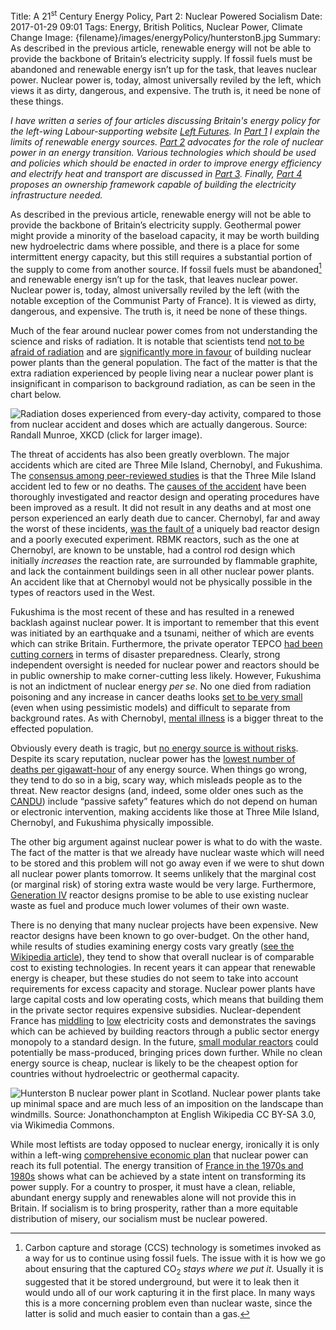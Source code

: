 Title: A 21<sup>st</sup> Century Energy Policy, Part 2: Nuclear Powered Socialism
Date: 2017-01-29 09:01
Tags: Energy, British Politics, Nuclear Power, Climate Change
Image: {filename}/images/energyPolicy/hunterstonB.jpg
Summary: As described in the previous article, renewable energy will not be able to provide the backbone of Britain’s electricity supply. If fossil fuels must be abandoned and renewable energy isn’t up for the task, that leaves nuclear power. Nuclear power is, today, almost universally reviled by the left, which views it as dirty, dangerous, and expensive. The truth is, it need be none of these things.

*I have written a series of four articles discussing Britain's energy
policy for the left-wing Labour-supporting website
[Left Futures](http://www.leftfutures.org/). In
[Part 1]({filename}/Politics/21EnergyP1.md) I explain the limits of
renewable energy sources. [Part 2]({filename}/Politics/21EnergyP2.md)
advocates for the role of nuclear power in an energy
transition. Various technologies which should be used and policies
which should be enacted in order to improve energy efficiency and
electrify heat and transport are discussed in
[Part 3]({filename}/Politics/21EnergyP3.md). Finally,
[Part 4]({filename}/Politics/21EnergyP4.md) proposes an ownership
framework capable of building the electricity infrastructure needed.*

As described in the previous article, renewable energy will not be
able to provide the backbone of Britain’s electricity
supply. Geothermal power might provide a minority of the baseload
capacity, it may be worth building new hydroelectric dams where
possible, and there is a place for some intermittent energy capacity,
but this still requires a substantial portion of the supply to come
from another source. If fossil fuels must be abandoned[^1] and
renewable energy isn’t up for the task, that leaves nuclear
power. Nuclear power is, today, almost universally reviled by the left
(with the notable exception of the Communist Party of France).  It is
viewed as dirty, dangerous, and expensive. The truth is, it need be
none of these things.

Much of the fear around nuclear power comes from not understanding the
science and risks of radiation. It is notable that scientists tend
[not to be afraid of radiation](https://www.ncbi.nlm.nih.gov/pubmed/3700115)
and are
[significantly more in favour](http://www.pewinternet.org/2015/01/29/public-and-scientists-views-on-science-and-society/)
of building nuclear power plants than the general population. The fact
of the matter is that the extra radiation experienced by people living
near a nuclear power plant is insignificant in comparison to
background radiation, as can be seen in the chart below.

![Radiation doses experienced from every-day activity, compared to those from nuclear accident and doses which are actually dangerous. Source: Randall Munroe, [XKCD](https://xkcd.com/radiation/) (click for larger image).]({filename}/images/energyPolicy/radiation.png)

The threat of accidents has also been greatly overblown. The major
accidents which are cited are Three Mile Island, Chernobyl, and
Fukushima. The
[consensus among peer-reviewed studies](https://en.wikipedia.org/wiki/Three_Mile_Island_accident#Health_effects_and_epidemiology)
is that the Three Mile Island accident led to few or no deaths. The
[causes of the accident](https://www.nrc.gov/reading-rm/doc-collections/fact-sheets/3mile-isle.html)
have been thoroughly investigated and reactor design and operating
procedures have been improved as a result. It did not result in any
deaths and at most one person experienced an early death due to
cancer.  Chernobyl, far and away the worst of these incidents,
[was the fault of](http://www-pub.iaea.org/MTCD/publications/PDF/Pub913e_web.pdf)
a uniquely bad reactor design and a poorly executed experiment. RBMK
reactors, such as the one at Chernobyl, are known to be unstable, had
a control rod design which initially *increases* the reaction rate,
are surrounded by flammable graphite, and lack the containment
buildings seen in all other nuclear power plants. An accident like
that at Chernobyl would not be physically possible in the types of
reactors used in the West.

Fukushima is the most recent of these and has resulted in a renewed
backlash against nuclear power. It is important to remember that this
event was initiated by an earthquake and a tsunami, neither of which
are events which can strike Britain. Furthermore, the private operator
TEPCO
[had been](https://web.archive.org/web/20141006070548/http://www.nytimes.com/2012/10/13/world/asia/tepco-admits-failure-in-acknowledging-risks-at-nuclear-plant.html?_r=0)
[cutting corners](https://web.archive.org/web/20131005004918/http://www.boston.com/news/world/asia/2012/10/12/japan-utility-admits-nuke-crisis-avoidable-says-feared-consequences-new-safety-measures/NK3yENYHgVPQZ76POvbBLL/story.html)
in terms of disaster preparedness. Clearly, strong independent
oversight is needed for nuclear power and reactors should be in public
ownership to make corner-cutting less likely. However, Fukushima is
not an indictment of nuclear energy *per se*. No one died from
radiation poisoning and any increase in cancer deaths looks
[set to be very small](http://www.who.int/mediacentre/news/releases/2013/fukushima_report_20130228/en/)
(even when using pessimistic models) and difficult to separate from
background rates. As with Chernobyl,
[mental illness](http://www.nature.com/news/fukushima-fallout-of-fear-1.12194)
is a bigger threat to the effected population.

Obviously every death is tragic, but
[no energy source is without risks](https://www.theguardian.com/commentisfree/2011/mar/21/pro-nuclear-japan-fukushima).
Despite its scary reputation, nuclear power has the
[lowest number of deaths per gigawatt-hour](http://www.nextbigfuture.com/2011/03/deaths-per-twh-by-energy-source.html)
of any energy source. When things go wrong, they tend to do so in a
big, scary way, which misleads people as to the threat. New reactor
designs (and, indeed, some older ones such as the
[CANDU](http://www.nuclearfaq.ca/cnf_sectionD.htm#q)) include “passive
safety” features which do not depend on human or electronic
intervention, making accidents like those at Three Mile Island,
Chernobyl, and Fukushima physically impossible.

The other big argument against nuclear power is what to do with the
waste. The fact of the matter is that we already have nuclear waste
which will need to be stored and this problem will not go away even if
we were to shut down all nuclear power plants tomorrow. It seems
unlikely that the marginal cost (or marginal risk) of storing extra
waste would be very large. Furthermore,
[Generation IV](https://www.gen-4.org/gif/jcms/c_59461/generation-iv-systems)
reactor designs promise to be able to use existing nuclear waste as
fuel and produce much lower volumes of their own waste.

There is no denying that many nuclear projects have been
expensive. New reactor designs have been known to go over-budget. On
the other hand, while results of studies examining energy costs vary
greatly
([see the Wikipedia article](https://en.wikipedia.org/wiki/Cost_of_electricity_by_source)),
they tend to show that overall nuclear is of comparable cost to
existing technologies. In recent years it can appear that renewable
energy is cheaper, but these studies do not seem to take into account
requirements for excess capacity and storage. Nuclear power plants
have large capital costs and low operating costs, which means that
building them in the private sector requires expensive
subsidies. Nuclear-dependent France has
[middling](http://ec.europa.eu/eurostat/statistics-explained/index.php/File:Electricity_prices_for_household_consumers,_second_half_2015_(¹)_(EUR_per_kWh)_YB16.png)
to [low](http://www.bbc.co.uk/news/business-25200808) electricity
costs and demonstrates the savings which can be achieved by building
reactors through a public sector energy monopoly to a standard
design. In the future,
[small modular reactors](https://blogs.scientificamerican.com/plugged-in/3-ways-small-modular-reactors-overcome-existing-barriers-to-nuclear/)
could potentially be mass-produced, bringing prices down
further. While no clean energy source is cheap, nuclear is likely to
be the cheapest option for countries without hydroelectric or
geothermal capacity.

![Hunterston B nuclear power plant in Scotland. Nuclear power plants take up minimal space and are much less of an imposition on the landscape than windmills. Source: Jonathonchampton at English Wikipedia [CC BY-SA 3.0](http://creativecommons.org/licenses/by-sa/3.0), via Wikimedia Commons.]({filename}/images/energyPolicy/hunterstonB.jpg)

While most leftists are today opposed to nuclear energy, ironically it
is only within a left-wing
[comprehensive economic plan](http://www.leftfutures.org/2017/01/a-left-economic-strategy-for-labour-putting-meat-on-the-bones/comment-page-1/)
that nuclear power can reach its full potential. The energy transition
of
[France in the 1970s and 1980s](http://www.iea.org/stats/WebGraphs/FRANCE2.pdf)
shows what can be achieved by a state intent on transforming its power
supply. For a country to prosper, it must have a clean, reliable,
abundant energy supply and renewables alone will not provide this in
Britain. If socialism is to bring prosperity, rather than a more
equitable distribution of misery, our socialism must be nuclear
powered.


[^1]: Carbon capture and storage (CCS) technology is sometimes invoked as a way for us to continue using fossil fuels. The issue with it is how we go about ensuring that the captured CO<sub>2</sub> *stays where we put it*. Usually it is suggested that it be stored underground, but were it to leak then it would undo all of our work capturing it in the first place. In many ways this is a more concerning problem even than nuclear waste, since the latter is solid and much easier to contain than a gas.
